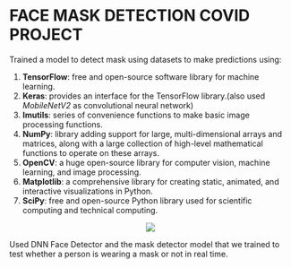 # FACE MASK DETECTION COVID PROJECT
Trained a model to detect mask using datasets to make predictions using:
1. **TensorFlow**: free and open-source software library for machine learning.
1. **Keras**: provides an interface for the TensorFlow library.(also used _MobileNetV2_ as convolutional neural network)
1. **Imutils**: series of convenience functions to make basic image processing functions.
1. **NumPy**: library adding support for large, multi-dimensional arrays and matrices, along with a large collection of high-level mathematical functions to operate on these arrays.
1. **OpenCV**: a huge open-source library for computer vision, machine learning, and image processing.
1. **Matplotlib**: a comprehensive library for creating static, animated, and interactive visualizations in Python.
1. **SciPy**: free and open-source Python library used for scientific computing and technical computing.

<p align="center">
  <img src="https://user-images.githubusercontent.com/46392692/120101649-adb2d200-c164-11eb-815e-a35a8dcf3a4a.png" />
</p>

Used DNN Face Detector and the mask detector model that we trained to test whether a person is wearing a mask or not in real time.


